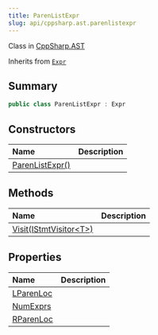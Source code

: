 ```yaml
---
title: ParenListExpr
slug: api/cppsharp.ast.parenlistexpr
---
```

Class in [CppSharp.AST](/api/cppsharp/ast)

Inherits from [`Expr`](/api/cppsharp/ast/expr)

## Summary



```csharp
public class ParenListExpr : Expr
```

## Constructors

|Name|Description|
|:---|:---|
|[ParenListExpr\(\)](/api/cppsharp/ast/parenlistexpr//ctor)||

## Methods

|Name|Description|
|:---|:---|
|[Visit\(IStmtVisitor\<T\>\)](/api/cppsharp/ast/parenlistexpr/visit)||

## Properties

|Name|Description|
|:---|:---|
|[LParenLoc](/api/cppsharp/ast/parenlistexpr/lparenloc)||
|[NumExprs](/api/cppsharp/ast/parenlistexpr/numexprs)||
|[RParenLoc](/api/cppsharp/ast/parenlistexpr/rparenloc)||

